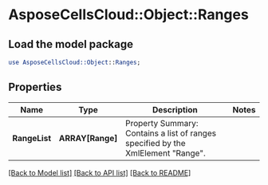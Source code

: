 # AsposeCellsCloud::Object::Ranges 

## Load the model package
```perl
use AsposeCellsCloud::Object::Ranges;
```

## Properties
Name | Type | Description | Notes
------------ | ------------- | ------------- | -------------
**RangeList** | **ARRAY[Range]** | Property Summary: Contains a list of ranges specified by the XmlElement "Range". |  

[[Back to Model list]](../README.md#documentation-for-models) [[Back to API list]](../README.md#documentation-for-api-endpoints) [[Back to README]](../README.md)

